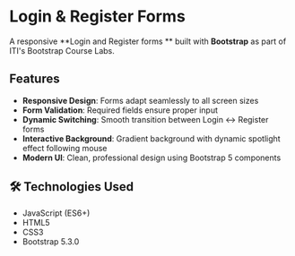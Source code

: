 # Login & Register Forms

A responsive **Login and Register forms ** built with **Bootstrap** as part of ITI's Bootstrap Course Labs.

## Features

- **Responsive Design**: Forms adapt seamlessly to all screen sizes 
- **Form Validation**: Required fields ensure proper input  
- **Dynamic Switching**: Smooth transition between Login ↔ Register forms  
- **Interactive Background**: Gradient background with dynamic spotlight effect following mouse  
- **Modern UI**: Clean, professional design using Bootstrap 5 components

## 🛠️ Technologies Used

- JavaScript (ES6+)
- HTML5
- CSS3
- Bootstrap 5.3.0
